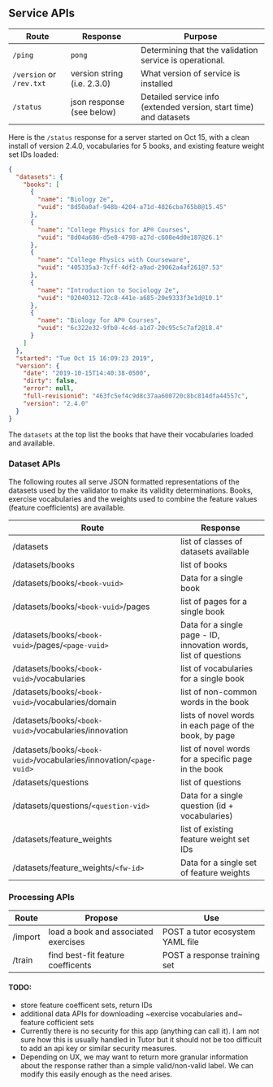  ## Service APIs

|Route|Response|Purpose|
|-----|--------|-------|
|`/ping`| `pong`| Determining that the validation service is operational.|
|`/version` or `/rev.txt`| version string (i.e. 2.3.0)|What version of service is installed|
|`/status`| json response (see below)| Detailed service info (extended version, start time) and datasets|


Here is the `/status` response for a server started on Oct 15, with a clean install of version 2.4.0,
vocabularies for 5 books, and existing feature weight set IDs loaded:

```json
{
  "datasets": {
    "books": [
      {
        "name": "Biology 2e",
        "vuid": "8d50a0af-948b-4204-a71d-4826cba765b8@15.45"
      },
      {
        "name": "College Physics for AP® Courses",
        "vuid": "8d04a686-d5e8-4798-a27d-c608e4d0e187@26.1"
      },
      {
        "name": "College Physics with Courseware",
        "vuid": "405335a3-7cff-4df2-a9ad-29062a4af261@7.53"
      },
      {
        "name": "Introduction to Sociology 2e",
        "vuid": "02040312-72c8-441e-a685-20e9333f3e1d@10.1"
      },
      {
        "name": "Biology for AP® Courses",
        "vuid": "6c322e32-9fb0-4c4d-a1d7-20c95c5c7af2@18.4"
      }
    ]
  },
  "started": "Tue Oct 15 16:09:23 2019",
  "version": {
    "date": "2019-10-15T14:40:38-0500",
    "dirty": false,
    "error": null,
    "full-revisionid": "463fc5ef4c9d8c37aa600720c8bc814dfa44557c",
    "version": "2.4.0"
  }
}
```
The `datasets` at the top list the books that have their vocabularies loaded and available.

### Dataset APIs

The following routes all serve JSON formatted representations of the datasets
used by the validator to make its validity determinations. Books,
exercise vocabularies and the weights used to combine the feature values (feature coefficients) are available.

|Route|Response
|-----|--------
/datasets | list of classes of datasets available
/datasets/books| list of books
/datasets/books/`<book-vuid>`| Data for a single book
/datasets/books/`<book-vuid>`/pages | list of pages for a single book
/datasets/books/`<book-vuid>`/pages/`<page-vuid>` | Data for a single page - ID, innovation words, list of questions
/datasets/books/`<book-vuid>`/vocabularies | list of vocabularies for a single book
/datasets/books/`<book-vuid>`/vocabularies/domain | list of non-common words in the book
/datasets/books/`<book-vuid>`/vocabularies/innovation | lists of novel words in each page of the book, by page
/datasets/books/`<book-vuid>`/vocabularies/innovation/`<page-vuid>` | list of novel words for a specific page in the book
/datasets/questions| list of questions
/datasets/questions/`<question-vid>`| Data for a single question (id + vocabularies)
/datasets/feature_weights | list of existing feature weight set IDs
/datasets/feature_weights/`<fw-id>` | Data for a single set of feature weights

### Processing APIs

Route|Propose|Use
---|---|---
/import|load a book and associated exercises| POST a tutor ecosystem YAML file
/train|find best-fit feature coefficents| POST a response training set


#### TODO:

- store feature coefficent sets, return IDs
- additional data APIs for downloading ~exercise vocabularies and~ feature cofficient sets
- Currently there is no security for this app (anything can call it).  I am not sure how this is usually handled in Tutor but it should not be too difficult to add an api key or similar security measures.
- Depending on UX, we may want to return more granular information about the response rather than a simple valid/non-valid label.  We can modify this easily enough as the need arises.

